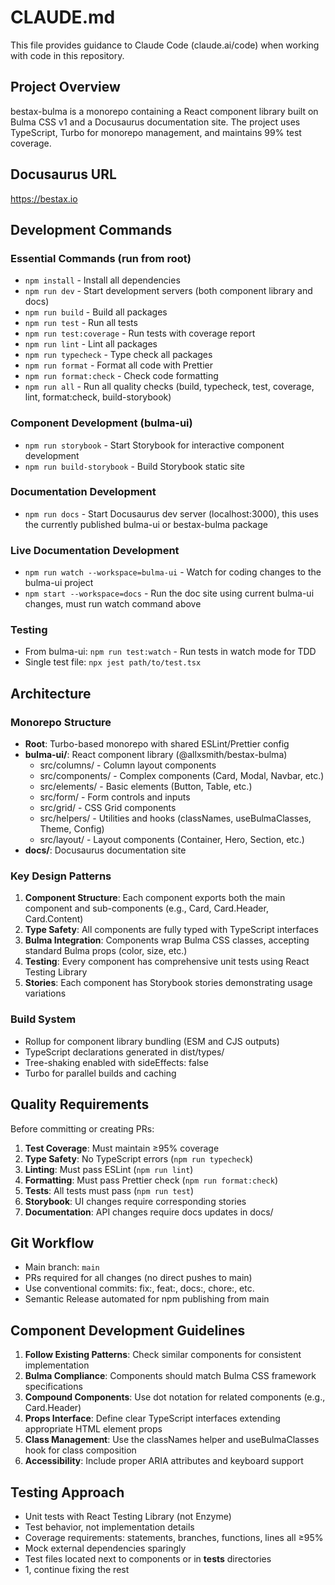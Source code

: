 # CLAUDE.md

This file provides guidance to Claude Code (claude.ai/code) when working with code in this repository.

## Project Overview

bestax-bulma is a monorepo containing a React component library built on Bulma CSS v1 and a Docusaurus documentation site. The project uses TypeScript, Turbo for monorepo management, and maintains 99% test coverage.

## Docusaurus URL

https://bestax.io

## Development Commands

### Essential Commands (run from root)

- `npm install` - Install all dependencies
- `npm run dev` - Start development servers (both component library and docs)
- `npm run build` - Build all packages
- `npm run test` - Run all tests
- `npm run test:coverage` - Run tests with coverage report
- `npm run lint` - Lint all packages
- `npm run typecheck` - Type check all packages
- `npm run format` - Format all code with Prettier
- `npm run format:check` - Check code formatting
- `npm run all` - Run all quality checks (build, typecheck, test, coverage, lint, format:check, build-storybook)

### Component Development (bulma-ui)

- `npm run storybook` - Start Storybook for interactive component development
- `npm run build-storybook` - Build Storybook static site

### Documentation Development

- `npm run docs` - Start Docusaurus dev server (localhost:3000), this uses the currently published bulma-ui or bestax-bulma package

### Live Documentation Development

- `npm run watch --workspace=bulma-ui` - Watch for coding changes to the bulma-ui project
- `npm start --workspace=docs` - Run the doc site using current bulma-ui changes, must run watch command above

### Testing

- From bulma-ui: `npm run test:watch` - Run tests in watch mode for TDD
- Single test file: `npx jest path/to/test.tsx`

## Architecture

### Monorepo Structure

- **Root**: Turbo-based monorepo with shared ESLint/Prettier config
- **bulma-ui/**: React component library (@allxsmith/bestax-bulma)
  - src/columns/ - Column layout components
  - src/components/ - Complex components (Card, Modal, Navbar, etc.)
  - src/elements/ - Basic elements (Button, Table, etc.)
  - src/form/ - Form controls and inputs
  - src/grid/ - CSS Grid components
  - src/helpers/ - Utilities and hooks (classNames, useBulmaClasses, Theme, Config)
  - src/layout/ - Layout components (Container, Hero, Section, etc.)
- **docs/**: Docusaurus documentation site

### Key Design Patterns

1. **Component Structure**: Each component exports both the main component and sub-components (e.g., Card, Card.Header, Card.Content)
2. **Type Safety**: All components are fully typed with TypeScript interfaces
3. **Bulma Integration**: Components wrap Bulma CSS classes, accepting standard Bulma props (color, size, etc.)
4. **Testing**: Every component has comprehensive unit tests using React Testing Library
5. **Stories**: Each component has Storybook stories demonstrating usage variations

### Build System

- Rollup for component library bundling (ESM and CJS outputs)
- TypeScript declarations generated in dist/types/
- Tree-shaking enabled with sideEffects: false
- Turbo for parallel builds and caching

## Quality Requirements

Before committing or creating PRs:

1. **Test Coverage**: Must maintain ≥95% coverage
2. **Type Safety**: No TypeScript errors (`npm run typecheck`)
3. **Linting**: Must pass ESLint (`npm run lint`)
4. **Formatting**: Must pass Prettier check (`npm run format:check`)
5. **Tests**: All tests must pass (`npm run test`)
6. **Storybook**: UI changes require corresponding stories
7. **Documentation**: API changes require docs updates in docs/

## Git Workflow

- Main branch: `main`
- PRs required for all changes (no direct pushes to main)
- Use conventional commits: fix:, feat:, docs:, chore:, etc.
- Semantic Release automated for npm publishing from main

## Component Development Guidelines

1. **Follow Existing Patterns**: Check similar components for consistent implementation
2. **Bulma Compliance**: Components should match Bulma CSS framework specifications
3. **Compound Components**: Use dot notation for related components (e.g., Card.Header)
4. **Props Interface**: Define clear TypeScript interfaces extending appropriate HTML element props
5. **Class Management**: Use the classNames helper and useBulmaClasses hook for class composition
6. **Accessibility**: Include proper ARIA attributes and keyboard support

## Testing Approach

- Unit tests with React Testing Library (not Enzyme)
- Test behavior, not implementation details
- Coverage requirements: statements, branches, functions, lines all ≥95%
- Mock external dependencies sparingly
- Test files located next to components or in **tests** directories
- 1, continue fixing the rest